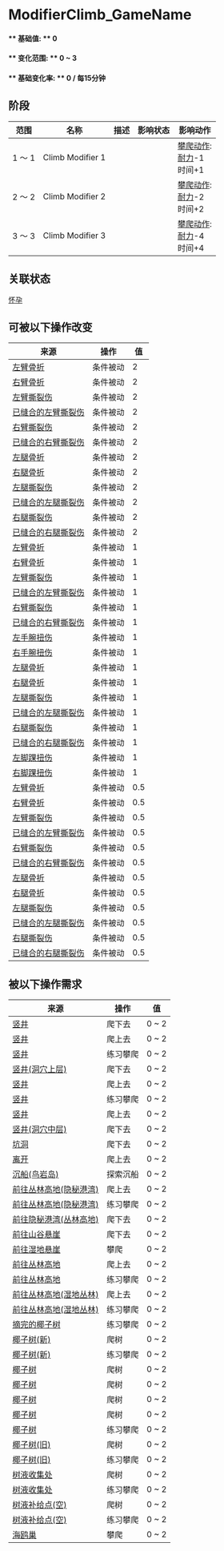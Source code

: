 # ModifierClimb_GameName  
#### ** 基础值: ** 0   
#### ** 变化范围: ** 0 ~ 3  
#### ** 基础变化率: ** 0 / 每15分钟  
## 阶段  
范围  |  名称  |  描述  |  影响状态  |  影响动作  
----  |  ----  |  ----  |  ----  |  ----  
1 ～ 1  |  Climb Modifier 1  |    |    |  [攀爬动作](ClimbAction.md): <br>[耐力](Stamina.md)-1<br>时间+1  
2 ～ 2  |  Climb Modifier 2  |    |    |  [攀爬动作](ClimbAction.md): <br>[耐力](Stamina.md)-2<br>时间+2  
3 ～ 3  |  Climb Modifier 3  |    |    |  [攀爬动作](ClimbAction.md): <br>[耐力](Stamina.md)-4<br>时间+4  
## 关联状态  
[怀孕](Pregnancy.md)  
## 可被以下操作改变  
来源  |  操作  |  值  
----  |  ----  |  ----  
[左臂骨折](W_ArmFractureL.md)  |  条件被动  |  2  
[右臂骨折](W_ArmFractureR.md)  |  条件被动  |  2  
[左臂撕裂伤](W_ArmLacerationL.md)  |  条件被动  |  2  
[已缝合的左臂撕裂伤](W_ArmLacerationLStitched.md)  |  条件被动  |  2  
[右臂撕裂伤](W_ArmLacerationR.md)  |  条件被动  |  2  
[已缝合的右臂撕裂伤](W_ArmLacerationRStitched.md)  |  条件被动  |  2  
[左腿骨折](W_LegFractureL.md)  |  条件被动  |  2  
[右腿骨折](W_LegFractureR.md)  |  条件被动  |  2  
[左腿撕裂伤](W_LegLacerationL.md)  |  条件被动  |  2  
[已缝合的左腿撕裂伤](W_LegLacerationLStitched.md)  |  条件被动  |  2  
[右腿撕裂伤](W_LegLacerationR.md)  |  条件被动  |  2  
[已缝合的右腿撕裂伤](W_LegLacerationRStitched.md)  |  条件被动  |  2  
[左臂骨折](W_ArmFractureL.md)  |  条件被动  |  1  
[右臂骨折](W_ArmFractureR.md)  |  条件被动  |  1  
[左臂撕裂伤](W_ArmLacerationL.md)  |  条件被动  |  1  
[已缝合的左臂撕裂伤](W_ArmLacerationLStitched.md)  |  条件被动  |  1  
[右臂撕裂伤](W_ArmLacerationR.md)  |  条件被动  |  1  
[已缝合的右臂撕裂伤](W_ArmLacerationRStitched.md)  |  条件被动  |  1  
[左手腕扭伤](W_ArmSprainedL.md)  |  条件被动  |  1  
[右手腕扭伤](W_ArmSprainedR.md)  |  条件被动  |  1  
[左腿骨折](W_LegFractureL.md)  |  条件被动  |  1  
[右腿骨折](W_LegFractureR.md)  |  条件被动  |  1  
[左腿撕裂伤](W_LegLacerationL.md)  |  条件被动  |  1  
[已缝合的左腿撕裂伤](W_LegLacerationLStitched.md)  |  条件被动  |  1  
[右腿撕裂伤](W_LegLacerationR.md)  |  条件被动  |  1  
[已缝合的右腿撕裂伤](W_LegLacerationRStitched.md)  |  条件被动  |  1  
[左脚踝扭伤](W_LegSprainedL.md)  |  条件被动  |  1  
[右脚踝扭伤](W_LegSprainedR.md)  |  条件被动  |  1  
[左臂骨折](W_ArmFractureL.md)  |  条件被动  |  0.5  
[右臂骨折](W_ArmFractureR.md)  |  条件被动  |  0.5  
[左臂撕裂伤](W_ArmLacerationL.md)  |  条件被动  |  0.5  
[已缝合的左臂撕裂伤](W_ArmLacerationLStitched.md)  |  条件被动  |  0.5  
[右臂撕裂伤](W_ArmLacerationR.md)  |  条件被动  |  0.5  
[已缝合的右臂撕裂伤](W_ArmLacerationRStitched.md)  |  条件被动  |  0.5  
[左腿骨折](W_LegFractureL.md)  |  条件被动  |  0.5  
[右腿骨折](W_LegFractureR.md)  |  条件被动  |  0.5  
[左腿撕裂伤](W_LegLacerationL.md)  |  条件被动  |  0.5  
[已缝合的左腿撕裂伤](W_LegLacerationLStitched.md)  |  条件被动  |  0.5  
[右腿撕裂伤](W_LegLacerationR.md)  |  条件被动  |  0.5  
[已缝合的右腿撕裂伤](W_LegLacerationRStitched.md)  |  条件被动  |  0.5  
## 被以下操作需求  
来源  |  操作  |  值  
----  |  ----  |  ----  
[竖井](ShaftCrystalChamberToFloodedChamber.md)  |  爬下去  |  0 ~ 2  
[竖井](ShaftFloodedChamberToCrystalChamber.md)  |  爬上去  |  0 ~ 2  
[竖井](ShaftFloodedChamberToCrystalChamber.md)  |  练习攀爬  |  0 ~ 2  
[竖井(洞穴上层)](ShaftHighChamberToMidChamber.md)  |  爬下去  |  0 ~ 2  
[竖井](ShaftLowChamberToMidChamber.md)  |  爬上去  |  0 ~ 2  
[竖井](ShaftLowChamberToMidChamber.md)  |  练习攀爬  |  0 ~ 2  
[竖井](ShaftMidChamberToHighChamber.md)  |  爬上去  |  0 ~ 2  
[竖井(洞穴中层)](ShaftMidChamberToLowChamber.md)  |  爬下去  |  0 ~ 2  
[坑洞](HighlandHoleEntrance.md)  |  爬下去  |  0 ~ 2  
[离开](HighlandHoleExit.md)  |  爬上去  |  0 ~ 2  
[沉船(鸟岩岛)](Shipwreck.md)  |  探索沉船  |  0 ~ 2  
[前往丛林高地(隐秘港湾)](Path_CoveToJungleHighlands.md)  |  爬上去  |  0 ~ 2  
[前往丛林高地(隐秘港湾)](Path_CoveToJungleHighlands.md)  |  练习攀爬  |  0 ~ 2  
[前往隐秘港湾(丛林高地)](Path_JungleHighlandsToCove.md)  |  爬下去  |  0 ~ 2  
[前往山谷悬崖](Path_JungleHighlandsToValley.md)  |  爬下去  |  0 ~ 2  
[前往湿地悬崖](Path_JungleHighlandsToWetlands.md)  |  攀爬  |  0 ~ 2  
[前往丛林高地](Path_ValleyToJungleHighlands.md)  |  爬上去  |  0 ~ 2  
[前往丛林高地](Path_ValleyToJungleHighlands.md)  |  练习攀爬  |  0 ~ 2  
[前往丛林高地(湿地丛林)](Path_WetlandsToJungleHighlands.md)  |  爬上去  |  0 ~ 2  
[前往丛林高地(湿地丛林)](Path_WetlandsToJungleHighlands.md)  |  练习攀爬  |  0 ~ 2  
[摘完的椰子树](PalmTreeCleared.md)  |  练习攀爬  |  0 ~ 2  
[椰子树(新)](PalmTreeNew.md)  |  爬树  |  0 ~ 2  
[椰子树(新)](PalmTreeNew.md)  |  练习攀爬  |  0 ~ 2  
[椰子树](PalmTreeNewMultiEventOld.md)  |  爬树  |  0 ~ 2  
[椰子树](PalmTreeNewMultiEventOld.md)  |  爬树  |  0 ~ 2  
[椰子树](PalmTreeNewMultiEventOld.md)  |  爬树  |  0 ~ 2  
[椰子树](PalmTreeNewMultiEventOld.md)  |  爬树  |  0 ~ 2  
[椰子树](PalmTreeNewMultiEventOld.md)  |  练习攀爬  |  0 ~ 2  
[椰子树(旧)](PalmTreeOld.md)  |  爬树  |  0 ~ 2  
[椰子树(旧)](PalmTreeOld.md)  |  练习攀爬  |  0 ~ 2  
[树液收集处](PalmTreeSapStation.md)  |  爬树  |  0 ~ 2  
[树液收集处](PalmTreeSapStation.md)  |  练习攀爬  |  0 ~ 2  
[树液补给点(空)](PalmTreeSapStationEmpty.md)  |  爬树  |  0 ~ 2  
[树液补给点(空)](PalmTreeSapStationEmpty.md)  |  练习攀爬  |  0 ~ 2  
[海鸥巢](SeagullNest.md)  |  攀爬  |  0 ~ 2  
